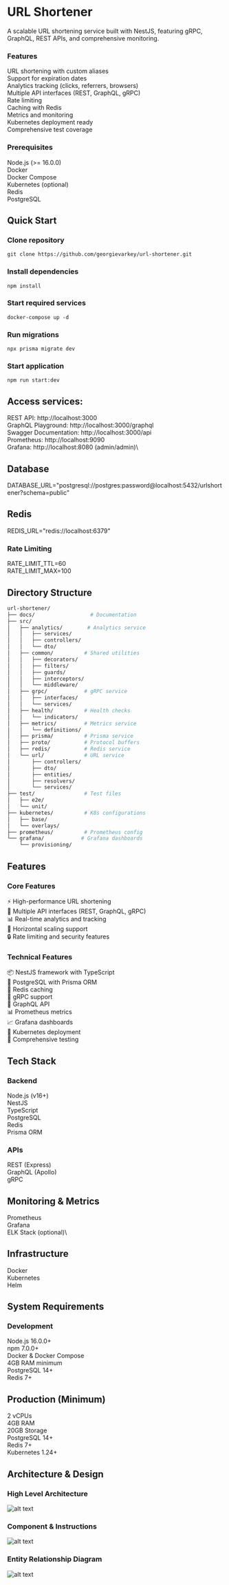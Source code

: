 
# URL Shortener

A scalable URL shortening service built with NestJS, featuring gRPC, GraphQL, REST APIs, and comprehensive monitoring.

### Features

URL shortening with custom aliases\
Support for expiration dates\
Analytics tracking (clicks, referrers, browsers)\
Multiple API interfaces (REST, GraphQL, gRPC)\
Rate limiting\
Caching with Redis\
Metrics and monitoring\
Kubernetes deployment ready\
Comprehensive test coverage

###  Prerequisites

Node.js (>= 16.0.0)\
Docker\
Docker Compose\
Kubernetes (optional)\
Redis\
PostgreSQL

## Quick Start

###  Clone repository
```
git clone https://github.com/georgievarkey/url-shortener.git
```
### Install dependencies
```
npm install
```
### Start required services
```
docker-compose up -d
```

### Run migrations
```
npx prisma migrate dev
```

### Start application
```
npm run start:dev
```
## Access services:

REST API: http://localhost:3000\
GraphQL Playground: http://localhost:3000/graphql\
Swagger Documentation: http://localhost:3000/api\
Prometheus: http://localhost:9090\
Grafana: http://localhost:8080 (admin/admin)\

## Database
DATABASE_URL="postgresql://postgres:password@localhost:5432/urlshortener?schema=public"

## Redis
REDIS_URL="redis://localhost:6379"

###  Rate Limiting
RATE_LIMIT_TTL=60\
RATE_LIMIT_MAX=100

## Directory Structure

```bash
url-shortener/
├── docs/                  # Documentation
├── src/
│   ├── analytics/        # Analytics service
│   │   ├── services/
│   │   ├── controllers/
│   │   └── dto/
│   ├── common/          # Shared utilities
│   │   ├── decorators/
│   │   ├── filters/
│   │   ├── guards/
│   │   ├── interceptors/
│   │   └── middleware/
│   ├── grpc/            # gRPC service
│   │   ├── interfaces/
│   │   └── services/
│   ├── health/          # Health checks
│   │   └── indicators/
│   ├── metrics/         # Metrics service
│   │   └── definitions/
│   ├── prisma/          # Prisma service
│   ├── proto/           # Protocol buffers
│   ├── redis/           # Redis service
│   └── url/             # URL service
│       ├── controllers/
│       ├── dto/
│       ├── entities/
│       ├── resolvers/
│       └── services/
├── test/                # Test files
│   ├── e2e/
│   └── unit/
├── kubernetes/          # K8s configurations
│   ├── base/
│   └── overlays/
├── prometheus/          # Prometheus config
└── grafana/            # Grafana dashboards
    └── provisioning/
```

## Features

### Core Features
⚡ High-performance URL shortening\
🔄 Multiple API interfaces (REST, GraphQL, gRPC)\
📊 Real-time analytics and tracking\
🚀 Horizontal scaling support\
🔒 Rate limiting and security features

### Technical Features
📦 NestJS framework with TypeScript\
💾 PostgreSQL with Prisma ORM\
🔄 Redis caching\
📡 gRPC support\
🎯 GraphQL API\
📊 Prometheus metrics\
📈 Grafana dashboards\
🚢 Kubernetes deployment\
🧪 Comprehensive testing

## Tech Stack

### Backend
Node.js (v16+)\
NestJS\
TypeScript\
PostgreSQL\
Redis\
Prisma ORM

### APIs
REST (Express)\
GraphQL (Apollo)\
gRPC

## Monitoring & Metrics

Prometheus\
Grafana\
ELK Stack (optional)\

## Infrastructure

Docker\
Kubernetes\
Helm

## System Requirements
### Development

Node.js 16.0.0+\
npm 7.0.0+\
Docker & Docker Compose\
4GB RAM minimum\
PostgreSQL 14+\
Redis 7+

## Production (Minimum)

2 vCPUs\
4GB RAM\
20GB Storage\
PostgreSQL 14+\
Redis 7+\
Kubernetes 1.24+

## Architecture & Design

### High Level Architecture

![alt text](image.png)

### Component & Instructions

![alt text](image-1.png)

### Entity Relationship Diagram

![alt text](image-2.png)

